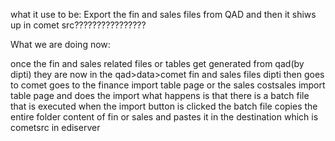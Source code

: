 what it use to be:
Export the fin and sales files from QAD and then it shiws up in comet src????????????????



What we are doing now:

once the fin and sales related files or tables get generated from qad(by dipti)
they are now in the qad>data>comet fin and sales files
dipti then goes to comet
goes to the finance import table page or the sales costsales import table page and does the import
what happens is that there is a batch file that is executed when the import button is clicked
the batch file copies the entire folder content of fin or sales and pastes it in the destination which is cometsrc in ediserver
